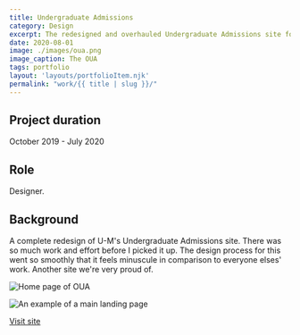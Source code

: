 ```yaml
---
title: Undergraduate Admissions
category: Design
excerpt: The redesigned and overhauled Undergraduate Admissions site for U-M.
date: 2020-08-01
image: ./images/oua.png
image_caption: The OUA
tags: portfolio
layout: 'layouts/portfolioItem.njk'
permalink: "work/{{ title | slug }}/"
---
```


## Project duration

October 2019 - July 2020

## Role

Designer.

## Background

A complete redesign of U-M's Undergraduate Admissions site. There was so much work and effort before I picked it up. The design process for this went so smoothly that it feels minuscule in comparison to everyone elses' work. Another site we're very proud of.

![Home page of OUA](/images/work/oua-home.jpg)

![An example of a main landing page](/images/work/oua-landing.jpg)

[Visit site](https://admissions.umich.edu/)
